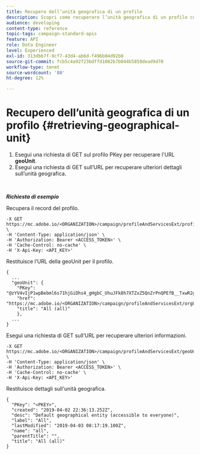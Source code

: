 ```yaml
---
title: Recupero dell’unità geografica di un profilo
description: Scopri come recuperare l’unità geografica di un profilo con le API.
audience: developing
content-type: reference
topic-tags: campaign-standard-apis
feature: API
role: Data Engineer
level: Experienced
exl-id: 313dbb7f-9cf7-43d4-ab6d-f496b04d92b8
source-git-commit: fcb5c4a92f23bdffd1082b7b044b5859dead9d70
workflow-type: tm+mt
source-wordcount: '80'
ht-degree: 12%

---
```


# Recupero dell’unità geografica di un profilo {#retrieving-geographical-unit}

1. Esegui una richiesta di GET sul profilo PKey per recuperare l&#39;URL **geoUnit**.
1. Esegui una richiesta di GET sull’URL per recuperare ulteriori dettagli sull’unità geografica.

<br/>

***Richiesta di esempio***

Recupera il record del profilo.

```
-X GET https://mc.adobe.io/<ORGANIZATION>/campaign/profileAndServicesExt/profile/<PKEY> \
-H 'Content-Type: application/json' \
-H 'Authorization: Bearer <ACCESS_TOKEN>' \
-H 'Cache-Control: no-cache' \
-H 'X-Api-Key: <API_KEY>'
```

Restituisce l’URL della geoUnit per il profilo.

```
{
  ...
  "geoUnit": {
    "PKey": "@zYV4vIjP1wpBebml6s71hjGiDhs4_gHgbC_UhuJFk8h7XTZxZ5QnZrPnQPEfB__TxwR2ge6sz61D8RR4zvD75CLDZtc<PKEY>",
    "href": "https://mc.adobe.io/<ORGANIZATION>/campaign/profileAndServicesExt/orgUnitBase/<PKEY>",
    "title": "All (all)"
    },
  ...
}
```

Esegui una richiesta di GET sull’URL per recuperare ulteriori informazioni.

```
-X GET https://mc.adobe.io/<ORGANIZATION>/campaign/profileAndServicesExt/geoUnitBase/<PKEY> \
-H 'Content-Type: application/json' \
-H 'Authorization: Bearer <ACCESS_TOKEN>' \
-H 'Cache-Control: no-cache' \
-H 'X-Api-Key: <API_KEY>'
```

Restituisce dettagli sull&#39;unità geografica.

```
{
  "PKey": "<PKEY>",
  "created": "2019-04-02 22:36:13.252Z",
  "desc": "Default geographical entity (accessible to everyone)",
  "label": "All",
  "lastModified": "2019-04-03 08:17:19.100Z",
  "name": "all",
  "parentTitle": "",
  "title": "All (all)"
}
```
